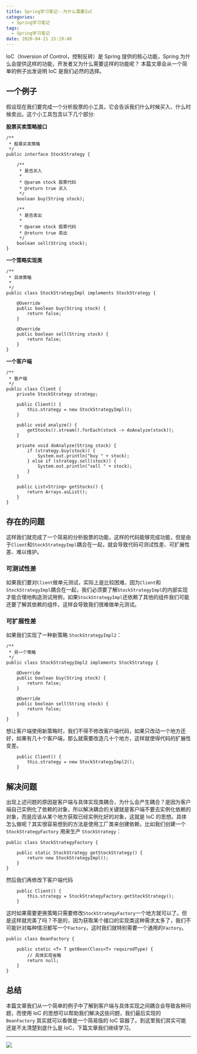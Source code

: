 ```yaml
---
title: Spring学习笔记--为什么需要IoC
categories:
  - Spring学习笔记
tags:
  - Spring学习笔记
date: 2020-04-21 15:19:48
---
```


IoC（Inversion of Control，控制反转）是 Spring 提供的核心功能，Spring 为什么会提供这样的功能，开发者又为什么需要这样的功能呢？<!-- more --> 本篇文章会从一个简单的例子出发说明 IoC 是我们必然的选择。


## 一个例子

假设现在我们要完成一个分析股票的小工具，它会告诉我们什么时候买入、什么时候卖出。这个小工具包含以下几个部分:

**股票买卖策略接口**

```
/**
 * 股票买卖策略
 */
public interface StockStrategy {

    /**
     * 是否买入
     *
     * @param stock 股票代码
     * @return true 买入
     */
    boolean buy(String stock);

    /**
     * 是否卖出
     *
     * @param stock 股票代码
     * @return true 卖出
     */
    boolean sell(String stock);
}
```

**一个策略实现类**

```
/**
 * 具体策略
 *
 */
public class StockStrategyImpl implements StockStrategy {

    @Override
    public boolean buy(String stock) {
        return false;
    }

    @Override
    public boolean sell(String stock) {
        return false;
    }
}
```

**一个客户端**

```
/**
 * 客户端
 */
public class Client {
    private StockStrategy strategy;

    public Client() {
        this.strategy = new StockStrategyImpl();
    }

    public void analyze() {
        getStocks().stream().forEach(stock -> doAnalyze(stock));
    }

    private void doAnalyze(String stock) {
        if (strategy.buy(stock)) {
            System.out.println("buy " + stock);
        } else if (strategy.sell(stock)) {
            System.out.println("sell " + stock);
        }
    }
    
    public List<String> getStocks() {
        return Arrays.asList();
    }
}
```

## 存在的问题

这样我们就完成了一个简易的分析股票的功能，这样的代码能够完成功能，但是由于```Client```和```StockStrategyImpl```耦合在一起，就会导致代码可测试性差、可扩展性差、难以维护。

### 可测试性差

如果我们要对```Client```做单元测试，实际上是比较困难，因为```Client```和```StockStrategyImpl```耦合在一起，我们必须要了解```StockStrategyImpl```的内部实现才能合理地构造测试用例，如果```StockStrategyImpl```还依赖了其他的组件我们可能还要了解其依赖的组件，这样会导致我们很难做单元测试。

### 可扩展性差

如果我们实现了一种新策略 ```StockStrategyImpl2```：

```
/**
 * 另一个策略
 */
public class StockStrategyImpl2 implements StockStrategy {

    @Override
    public boolean buy(String stock) {
        return false;
    }

    @Override
    public boolean sell(String stock) {
        return false;
    }
}
```

想让客户端使用新策略时，我们不得不修改客户端代码，如果只改动一个地方还好，如果有几十个客户端，那么就需要改造几十个地方，这样就使得代码的扩展性变差。

```
    public Client() {
        this.strategy = new StockStrategyImpl2();
    }
```


## 解决问题

出现上述问题的原因是客户端与具体实现类耦合，为什么会产生耦合？是因为客户端自己实例化了依赖的对象，所以解决耦合的关键就是客户端不要去实例化依赖的对象，而是应该从某个地方获取已经实例化好的对象，这就是 IoC 的思想。具体怎么做呢？其实很容易想到的方法是使用工厂类来创建依赖，比如我们创建一个 ```StockStrategyFactory``` 用来生产 ```StockStrategy```：

```
public class StockStrategyFactory {

    public static StockStrategy getStockStrategy() {
        return new StockStrategyImpl();
    }
}
```

然后我们再修改下客户端代码

```
    public Client() {
        this.strategy = StockStrategyFactory.getStockStrategy();
    }
```

这时如果需要更换策略只需要修改```StockStrategyFactory```一个地方就可以了。但是这样就完美了吗？不是的，因为获取某个接口的实现类这种需求太多了，我们不可能针对每种情况都写一个```Factory```，这时我们就特别需要一个通用的```Factory```。

```
public class BeanFactory {

    public static <T> T getBean(Class<T> requiredType) {
        // 具体实现省略
        return null;
    }
}
```


## 总结

本篇文章我们从一个简单的例子中了解到客户端与具体实现之间耦合会导致各种问题，而使用 IoC 的思想可以帮助我们解决这些问题，我们最后实现的 ```BeanFactory``` 其实就可以看做是一个简易版的 IoC 容器了。到这里我们其实可能还是不太清楚到底什么是 IoC，下篇文章我们继续学习。




---

![](http://ww3.sinaimg.cn/large/0082lgKxgy1gdhu6adriej31hb0hqace.jpg)